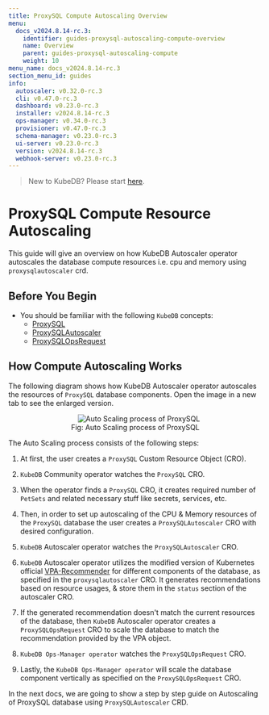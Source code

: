```yaml
---
title: ProxySQL Compute Autoscaling Overview
menu:
  docs_v2024.8.14-rc.3:
    identifier: guides-proxysql-autoscaling-compute-overview
    name: Overview
    parent: guides-proxysql-autoscaling-compute
    weight: 10
menu_name: docs_v2024.8.14-rc.3
section_menu_id: guides
info:
  autoscaler: v0.32.0-rc.3
  cli: v0.47.0-rc.3
  dashboard: v0.23.0-rc.3
  installer: v2024.8.14-rc.3
  ops-manager: v0.34.0-rc.3
  provisioner: v0.47.0-rc.3
  schema-manager: v0.23.0-rc.3
  ui-server: v0.23.0-rc.3
  version: v2024.8.14-rc.3
  webhook-server: v0.23.0-rc.3
---
```


> New to KubeDB? Please start [here](/docs/v2024.8.14-rc.3/README).

# ProxySQL Compute Resource Autoscaling

This guide will give an overview on how KubeDB Autoscaler operator autoscales the database compute resources i.e. cpu and memory using `proxysqlautoscaler` crd.

## Before You Begin

- You should be familiar with the following `KubeDB` concepts:
  - [ProxySQL](/docs/v2024.8.14-rc.3/guides/proxysql/concepts/proxysql)
  - [ProxySQLAutoscaler](/docs/v2024.8.14-rc.3/guides/proxysql/concepts/autoscaler)
  - [ProxySQLOpsRequest](/docs/v2024.8.14-rc.3/guides/proxysql/concepts/opsrequest)

## How Compute Autoscaling Works

The following diagram shows how KubeDB Autoscaler operator autoscales the resources of `ProxySQL` database components. Open the image in a new tab to see the enlarged version.

<figure align="center">
  <img alt="Auto Scaling process of ProxySQL" src="/docs/v2024.8.14-rc.3/guides/proxysql/autoscaler/compute/overview/images/proxy-as-compute.png">
<figcaption align="center">Fig: Auto Scaling process of ProxySQL</figcaption>
</figure>

The Auto Scaling process consists of the following steps:

1. At first, the user creates a `ProxySQL` Custom Resource Object (CRO).

2. `KubeDB` Community operator watches the `ProxySQL` CRO.

3. When the operator finds a `ProxySQL` CRO, it creates required number of `PetSets` and related necessary stuff like secrets, services, etc.

4. Then, in order to set up autoscaling of the CPU & Memory resources of the `ProxySQL` database the user creates a `ProxySQLAutoscaler` CRO with desired configuration.

5. `KubeDB` Autoscaler operator watches the `ProxySQLAutoscaler` CRO.

6. `KubeDB` Autoscaler operator utilizes the modified version of Kubernetes official [VPA-Recommender](https://github.com/kubernetes/autoscaler/tree/master/vertical-pod-autoscaler/pkg) for different components of the database, as specified in the `proxysqlautoscaler` CRO.
It generates recommendations based on resource usages, & store them in the `status` section of the autoscaler CRO.

7. If the generated recommendation doesn't match the current resources of the database, then `KubeDB` Autoscaler operator creates a `ProxySQLOpsRequest` CRO to scale the database to match the recommendation provided by the VPA object.

8. `KubeDB Ops-Manager operator` watches the `ProxySQLOpsRequest` CRO.

9. Lastly, the `KubeDB Ops-Manager operator` will scale the database component vertically as specified on the `ProxySQLOpsRequest` CRO.

In the next docs, we are going to show a step by step guide on Autoscaling of ProxySQL database using `ProxySQLAutoscaler` CRD.
